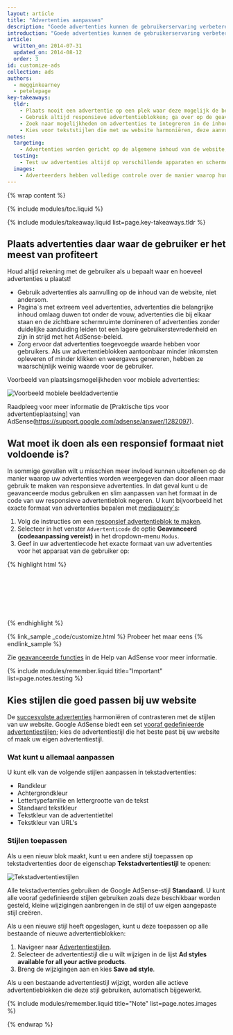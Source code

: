 ```yaml
---
layout: article
title: "Advertenties aanpassen"
description: "Goede advertenties kunnen de gebruikerservaring verbeteren. De advertentie-inhoud wordt weliswaar aangeleverd door de adverteerder, maar u bepaalt het type inhoud, kleur, formaat en plaatsing van de advertentie."
introduction: "Goede advertenties kunnen de gebruikerservaring verbeteren. De advertentie-inhoud wordt weliswaar aangeleverd door de adverteerder, maar u bepaalt het type inhoud, kleur, formaat en plaatsing van de advertentie."
article:
  written_on: 2014-07-31
  updated_on: 2014-08-12
  order: 3
id: customize-ads
collection: ads
authors:
  - megginkearney
  - petelepage
key-takeaways:
  tldr: 
    - Plaats nooit een advertentie op een plek waar deze mogelijk de beoogde gebruikerservaring op uw website in de weg staat; zorg ervoor dat advertenties die boven de vouw staan geen belangrijke inhoud omlaag duwen.
    - Gebruik altijd responsieve advertentieblokken; ga over op de geavanceerde modus als slim aanpassen van het formaat niet voldoende is.
    - Zoek naar mogelijkheden om advertenties te integreren in de inhoud, om te voorkomen dat gebruikers over advertenties heenkijken.
    - Kies voor tekststijlen die met uw website harmoniëren, deze aanvullen of hier juist mee contrasteren.
notes:
  targeting:
    - Advertenties worden gericht op de algemene inhoud van de website, niet op trefwoorden of categorieën. Als u advertenties wilt weergeven die betrekking hebben op specifieke onderwerpen, neem dan volledige zinnen en alinea`s op over deze onderwerpen.
  testing:
    - Test uw advertenties altijd op verschillende apparaten en schermen om te controleren of het responsieve gedrag correct werkt.
  images:
    - Adverteerders hebben volledige controle over de manier waarop hun beeldadvertenties eruitzien. U kunt invloed uitoefenen op de plaatsing en het formaat van de beeldadvertenties die op uw website verschijnen, maar u heeft geen controle over de feitelijke afbeelding.
---
```


{% wrap content %}

<style type="text/css">
  img.center {
    display: block;
    margin-left: auto;
    margin-right: auto;
  }
</style>

{% include modules/toc.liquid %}

{% include modules/takeaway.liquid list=page.key-takeaways.tldr %}

## Plaats advertenties daar waar de gebruiker er het meest van profiteert

Houd altijd rekening met de gebruiker als u bepaalt waar en 
hoeveel advertenties u plaatst!

* Gebruik advertenties als aanvulling op de inhoud van de website, niet andersom.
* Pagina`s met extreem veel advertenties, advertenties die belangrijke inhoud omlaag duwen tot onder de vouw, advertenties die bij elkaar staan en de zichtbare schermruimte domineren of advertenties zonder duidelijke aanduiding leiden tot een lagere gebruikerstevredenheid en zijn in strijd met het AdSense-beleid.
* Zorg ervoor dat advertenties toegevoegde waarde hebben voor gebruikers. Als uw advertentieblokken aantoonbaar minder inkomsten opleveren of minder klikken en weergaves genereren, hebben ze waarschijnlijk weinig waarde voor de gebruiker.

Voorbeeld van plaatsingsmogelijkheden voor mobiele advertenties:

<img src="images/mobile_ads_placement.png" class="center" alt="Voorbeeld mobiele beeldadvertentie">

Raadpleeg voor meer informatie de 
[Praktische tips voor advertentieplaatsing] van AdSense(https://support.google.com/adsense/answer/1282097).


## Wat moet ik doen als een responsief formaat niet voldoende is?
In sommige gevallen wilt u misschien meer invloed kunnen uitoefenen op de manier waarop uw advertenties worden weergegeven dan door alleen maar gebruik te maken van responsieve advertenties. In dat geval kunt u de geavanceerde modus gebruiken en slim aanpassen van het formaat in de code van uw responsieve advertentieblok negeren. 
U kunt bijvoorbeeld het exacte formaat van advertenties bepalen met [mediaquery`s]({{website.fundamentals}}/layouts/rwd-fundamentals/use-media-queries.html):

1. Volg de instructies om een [responsief advertentieblok te maken]({{website.fundamentals}}/monetization/ads/include-ads.html#create-ad-units).
2. Selecteer in het venster `Advertenticode` de optie <strong>Geavanceerd (codeaanpassing vereist)</strong> in het dropdown-menu `Modus`.
3. Geef in uw advertentiecode het exacte formaat van uw advertenties voor het apparaat van de gebruiker op:

{% highlight html %}
<style type="text/css">
  .adslot_1 { width: 320px; height: 50px; }
  @media (min-width:500px) { .adslot_1 { width: 468px; height: 60px; } }
  @media (min-width:800px) { .adslot_1 { width: 728px; height: 90px; } }
</style>
<ins class="adsbygoogle adslot_1"
    style="display:block;"
    data-ad-client="ca-pub-1234"
    data-ad-slot="5678"></ins>
<script async src="//pagead2.googlesyndication.com/pagead/js/adsbygoogle.js"></script>
<script>(adsbygoogle = window.adsbygoogle || []).push({});</script>
{% endhighlight %}

{% link_sample _code/customize.html %}
  Probeer het maar eens
{% endlink_sample %}

Zie [geavanceerde functies](https://support.google.com/adsense/answer/3543893) in de Help van AdSense voor meer informatie.

{% include modules/remember.liquid title="Important" list=page.notes.testing %}

## Kies stijlen die goed passen bij uw website

De [succesvolste advertenties](https://support.google.com/adsense/answer/17957) harmoniëren of contrasteren met de stijlen van uw website. Google AdSense biedt een set [vooraf gedefinieerde advertentiestijlen](https://support.google.com/adsense/answer/6002585); kies de advertentiestijl die het beste past bij uw website of maak uw eigen advertentiestijl.

### Wat kunt u allemaal aanpassen

U kunt elk van de volgende stijlen aanpassen in tekstadvertenties:

* Randkleur
* Achtergrondkleur
* Lettertypefamilie en lettergrootte van de tekst
* Standaard tekstkleur
* Tekstkleur van de advertentietitel
* Tekstkleur van URL's

### Stijlen toepassen

Als u een nieuw blok maakt, kunt u een andere stijl toepassen op tekstadvertenties door de eigenschap <strong>Tekstadvertentiestijl</strong> te openen:

<img src="images/customize.png" class="center" alt="Tekstadvertentiestijlen">

Alle tekstadvertenties gebruiken de Google AdSense-stijl <strong>Standaard</strong>. U kunt alle vooraf gedefinieerde stijlen gebruiken zoals deze beschikbaar worden gesteld, kleine wijzigingen aanbrengen in de stijl of uw eigen aangepaste stijl creëren.

Als u een nieuwe stijl heeft opgeslagen, kunt u deze toepassen op alle bestaande of 
nieuwe advertentieblokken:

1. Navigeer naar [Advertentiestijlen](https://www.google.com/adsense/app#myads-springboard/view=AD_STYLES).
2. Selecteer de advertentiestijl die u wilt wijzigen in de lijst <strong>Ad styles available for all your active products</strong>.
3. Breng de wijzigingen aan en kies <strong>Save ad style</strong>.

Als u een bestaande advertentiestijl wijzigt, worden alle actieve advertentieblokken die deze stijl gebruiken, automatisch bijgewerkt.

{% include modules/remember.liquid title="Note" list=page.notes.images %}

{% endwrap %}

